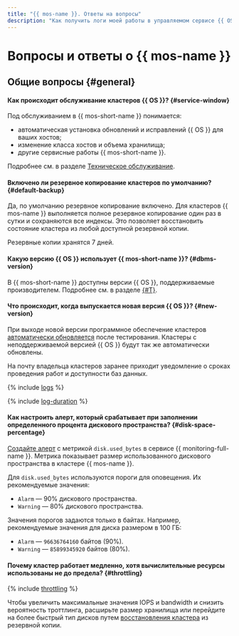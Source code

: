 ```yaml
---
title: "{{ mos-name }}. Ответы на вопросы"
description: "Как получить логи моей работы в управляемом сервисе {{ OS }}?  Ответы на этот и другие вопросы в данной статье."
---
```


# Вопросы и ответы о {{ mos-name }}

## Общие вопросы {#general}

#### Как происходит обслуживание кластеров {{ OS }}? {#service-window}

Под обслуживанием в {{ mos-short-name }} понимается:

* автоматическая установка обновлений и исправлений {{ OS }} для ваших хостов;
* изменение класса хостов и объема хранилища;
* другие сервисные работы {{ mos-short-name }}.

Подробнее см. в разделе [Техническое обслуживание](../concepts/maintenance.md).

#### Включено ли резервное копирование кластеров по умолчанию? {#default-backup}

Да, по умолчанию резервное копирование включено. Для кластеров {{ mos-name }} выполняется полное резервное копирование один раз в сутки и сохраняются все индексы. Это позволяет восстановить состояние кластера из любой доступной резервной копии.

Резервные копии хранятся 7 дней.

#### Какую версию {{ OS }} использует {{ mos-short-name }}? {#dbms-version}

В {{ mos-short-name }} доступны версии {{ OS }}, поддерживаемые производителем. Подробнее см. в разделе [{#T}](../concepts/update-policy.md).

#### Что происходит, когда выпускается новая версия {{ OS }}? {#new-version}

При выходе новой версии программное обеспечение кластеров [автоматически обновляется](../concepts/update-policy.md) после тестирования. Кластеры с неподдерживаемой версией {{ OS }} будут так же автоматически обновлены.

На почту владельца кластеров заранее приходит уведомление о сроках проведения работ и доступности баз данных.

{% include [logs](../../_qa/logs.md) %}

{% include [log-duration](../../_includes/mdb/log-duration-qa.md) %}

#### Как настроить алерт, который срабатывает при заполнении определенного процента дискового пространства? {#disk-space-percentage}

[Создайте алерт](../../managed-opensearch/operations/monitoring.md#monitoring-integration) с метрикой `disk.used_bytes` в сервисе {{ monitoring-full-name }}. Метрика показывает размер использованного дискового пространства в кластере {{ mos-name }}.

Для `disk.used_bytes` используются пороги для оповещения. Их рекомендуемые значения:

* `Alarm` — 90% дискового пространства.
* `Warning` — 80% дискового пространства.

Значения порогов задаются только в байтах. Например, рекомендуемые значения для диска размером в 100 ГБ:

* `Alarm` — `96636764160` байтов (90%).
* `Warning` — `85899345920` байтов (80%).

#### Почему кластер работает медленно, хотя вычислительные ресурсы использованы не до предела? {#throttling}

{% include [throttling](../../_qa/throttling.md) %}

Чтобы увеличить максимальные значения IOPS и bandwidth и снизить вероятность троттлинга, расширьте размер хранилища или перейдите на более быстрый тип дисков путем [восстановления кластера](../operations/cluster-backups.md#restore) из резервной копии.
